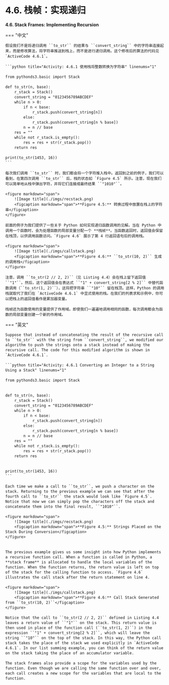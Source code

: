 # 4.6. 栈帧：实现递归

**4.6. Stack Frames: Implementing Recursion**

=== "中文"

    假设我们不是将递归调用 ``to_str`` 的结果与 ``convert_string`` 中的字符串连接起来，而是修改算法，将字符串推送到栈上，而不是进行递归调用。这个修改后的算法的代码见 `ActiveCode 4.6.1`。
    
    ```python title="Activity: 4.6.1 使用栈将整数转换为字符串" linenums="1"
    
    from pythonds3.basic import Stack
    
    def to_str(n, base):
        r_stack = Stack()
        convert_string = "0123456789ABCDEF"
        while n > 0:
            if n < base:
                r_stack.push(convert_string[n])
            else:
                r_stack.push(convert_string[n % base])
            n = n // base
        res = ""
        while not r_stack.is_empty():
            res = res + str(r_stack.pop())
        return res
    
    print(to_str(1453, 16))
    ```
    
    每次我们调用 ``to_str`` 时，我们都会将一个字符推入栈中。返回到之前的例子，我们可以看到，在第四次调用 ``to_str`` 后，栈的状态如 `Figure 4.5` 所示。注意，现在我们可以简单地从栈中弹出字符，并将它们连接成最终结果 ``"1010"``。
    
    <figure markdown="span">
        ![Image title](./imgs/recstack.png)
        <figcaption markdown="span">**Figure 4.5:** 转换过程中放置在栈上的字符串</figcaption>
    </figure>
    
    前面的例子为我们提供了一些关于 Python 如何实现递归函数调用的见解。当在 Python 中调用一个函数时，会为处理函数的局部变量分配一个 **栈帧**。当函数返回时，返回值会保留在栈顶，以供调用函数访问。`Figure 4.6` 展示了第 4 行返回语句后的调用栈。
    
    <figure markdown="span">
        ![Image title](./imgs/callstack.png)
        <figcaption markdown="span">**Figure 4.6:** ``to_str(10, 2)`` 生成的调用栈</figcaption>
    </figure>
    
    注意，调用 ``to_str(2 // 2, 2)``（见 Listing 4.4）会在栈上留下返回值 ``"1"``。然后，这个返回值会在表达式 ``"1" + convert_string[2 % 2]`` 中替代函数调用（``to_str(1, 2)``），这将把字符串 ``"10"`` 留在栈顶。这样，Python 的调用栈就取代了我们在 `ActiveCode 4.6.1` 中显式使用的栈。在我们的列表求和示例中，你可以把栈上的返回值看作是累加器变量。
    
    栈帧还为函数使用的变量提供了作用域。即使我们一遍遍地调用相同的函数，每次调用都会为函数的局部变量创建一个新的作用域。

=== "英文"

    Suppose that instead of concatenating the result of the recursive call to ``to_str`` with the string from ``convert_string``, we modified our algorithm to push the strings onto a stack instead of making the recursive call. The code for this modified algorithm is shown in `ActiveCode 4.6.1`.
    
    ```python title="Activity: 4.6.1 Converting an Integer to a String Using a Stack" linenums="1"
    
    from pythonds3.basic import Stack
    
    
    def to_str(n, base):
        r_stack = Stack()
        convert_string = "0123456789ABCDEF"
        while n > 0:
            if n < base:
                r_stack.push(convert_string[n])
            else:
                r_stack.push(convert_string[n % base])
            n = n // base
        res = ""
        while not r_stack.is_empty():
            res = res + str(r_stack.pop())
        return res
    
    
    print(to_str(1453, 16))
    ```
    
    Each time we make a call to ``to_str``, we push a character on the stack. Returning to the previous example we can see that after the fourth call to ``to_str`` the stack would look like `Figure 4.5`. Notice that now we can simply pop the characters off the stack and concatenate them into the final result, ``"1010"``.
    
    <figure markdown="span">
        ![Image title](./imgs/recstack.png)
        <figcaption markdown="span">**Figure 4.5:** Strings Placed on the Stack During Conversion</figcaption>
    </figure>
    
    
    The previous example gives us some insight into how Python implements a recursive function call. When a function is called in Python, a **stack frame** is allocated to handle the local variables of the function. When the function returns, the return value is left on top of the stack for the calling function to access. `Figure 4.6` illustrates the call stack after the return statement on line 4.
    
    <figure markdown="span">
        ![Image title](./imgs/callstack.png)
        <figcaption markdown="span">**Figure 4.6:** Call Stack Generated from ``to_str(10, 2)``</figcaption>
    </figure>
    
    Notice that the call to ``to_str(2 // 2, 2)`` defined in Listing 4.4 leaves a return value of ``"1"`` on the stack. This return value is then used in place of the function call (``to_str(1, 2)``) in the expression ``"1" + convert_string[2 % 2]``, which will leave the string ``"10"`` on the top of the stack. In this way, the Python call stack takes the place of the stack we used explicitly in `ActiveCode 4.6.1`. In our list summing example, you can think of the return value on the stack taking the place of an accumulator variable.
    
    The stack frames also provide a scope for the variables used by the function. Even though we are calling the same function over and over, each call creates a new scope for the variables that are local to the function.